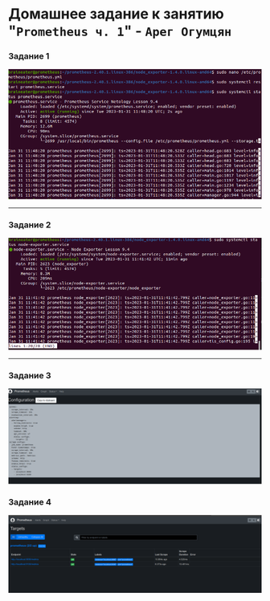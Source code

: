 # Домашнее задание к занятию "`Prometheus ч. 1`" - `Арег Огумцян`

### Задание 1

![systemclt status prometheus](image/pimage1.png)

---

### Задание 2

![systemclt status node-exporter](image/pimage2.png)

---

### Задание 3

![node-exroter configuration](image/pimage3.png)

### Задание 4

![node-exroter targets](image/pimage4.png)

